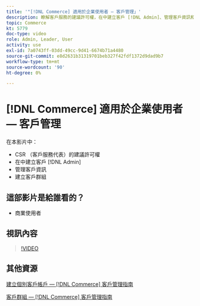 ```yaml
---
title: '"[!DNL Commerce] 適用於企業使用者 — 客戶管理」'
description: 瞭解客戶服務的建議許可權，在中建立客戶 [!DNL Admin]、管理客戶資訊和建立客戶群組。
topic: Commerce
kt: 5779
doc-type: video
role: Admin, Leader, User
activity: use
exl-id: 7a0743ff-03dd-49cc-9d41-6674b71a4480
source-git-commit: e8d2631b31319701beb327f42fdf1372d9dad9b7
workflow-type: tm+mt
source-wordcount: '90'
ht-degree: 0%

---
```


# [!DNL Commerce] 適用於企業使用者 — 客戶管理

在本影片中：

- CSR （客戶服務代表）的建議許可權
- 在中建立客戶 [!DNL Admin]
- 管理客戶資訊
- 建立客戶群組

## 這部影片是給誰看的？

- 商業使用者

## 視訊內容

>[!VIDEO](https://video.tv.adobe.com/v/36189?quality=12&learn=on)

## 其他資源

[建立個別客戶帳戶 —  [!DNL Commerce] 客戶管理指南](https://experienceleague.adobe.com/docs/commerce-admin/customers/customer-accounts/account-create.html)

[客戶群組 —  [!DNL Commerce] 客戶管理指南](https://experienceleague.adobe.com/docs/commerce-admin/customers/customers-menu/customer-groups.html)
